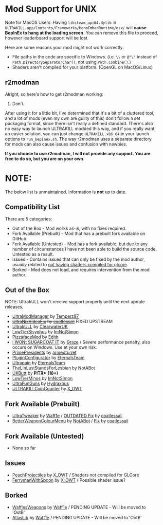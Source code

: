 # Mod Support for UNIX

Note for MacOS Users: Having `libsteam_api64.dylib` in `ULTRAKILL.app/Contents/Frameworks/MonoEmbedRuntime/osx/` will **cause BepInEx to hang at the loading screen.** You can remove this file to proceed, however leaderboard support will be lost.

Here are some reasons your mod might not work correctly:
* File paths in the code are specific to Windows. (i.e. `\\` or `@"\"` instead of `Path.DirectorySeparatorChar()`, not using `Path.Combine()`.)
* Shaders aren't compiled for your platform. (OpenGL on MacOS/Linux)

## r2modman

Alright, so here's how to get r2modman working:

1. Don't.

After using it for a little bit, I've determined that it's a bit of a cluttered tool, and a lot of mods (even my own are guilty of this) don't follow a set packaging format, since there isn't really a defined standard. There's also no easy way to launch ULTRAKILL modded this way, and if you really want an easier solution, you can just change `ULTRAKILL.x86_64` in your launch options to `run_bepinex.sh`. The way r2modman uses a separate directory for mods can also cause issues and confusion with newbies.

**If you choose to use r2modman, I will not provide any support. You are free to do so, but you are on your own.**

# NOTE: 
The below list is unmaintained. Information is **not** up to date.

## Compatibility List

There are 5 categories:
* Out of the Box - Mod works as-is, with no fixes required.
* Fork Available (Prebuilt) - Mod that has a prebuilt fork available on GitHub.
* Fork Available (Untested) - Mod has a fork available, but due to any number of circumstances I have not been able to build the source code. Untested as a result.
* Issues - Contains issues that can only be fixed by the mod author, *usually* related to [not having shaders compiled for glcore](https://docs.unity3d.com/Manual/shader-compilation.html).
* Borked - Mod does not load, and requires intervention from the mod author.

## Out of the Box
NOTE: UltrakULL won't receive support properly until the next update releases.
* [UltraModManager](https://thunderstore.io/c/ultrakill/p/Temperz87/UltraModManager/) by [Temperz87](https://github.com/Temperz87/ultra-mod-manager)
* ~~[UltraNixVideoFix](https://github.com/coatlessali/UltraNixVideoFix) by [coatlessali](https://github.com/coatlessali)~~ FIXED UPSTREAM
* [UltrakULL](https://github.com/ClearwaterUK/UltrakULL) by [ClearwaterUK](https://github.com/ClearwaterUK)
* [LowTierSisyphus](https://thunderstore.io/c/ultrakill/p/ImNotSimon/LowTierSisyphus/) by [ImNotSimon](https://github.com/ImNotSimon)
* [PizzafaceMod](https://thunderstore.io/c/ultrakill/p/Edith/PizzafaceMod/) by [Edith](https://github.com/DrPHDCat)
* [I WONt SUGARCOAT IT](https://thunderstore.io/c/ultrakill/p/Graze/I_WONt_SUGARCOAT_IT/) by [Graze](https://github.com/The-Graze) / Severe performance penalty, also occurs on Windows. Use at your own risk.
* [PrimePresidents](https://thunderstore.io/c/ultrakill/p/armedturret/PrimePresidents/) by [armedturret](https://github.com/armedturret)
* [PluginConfigurator](https://thunderstore.io/c/ultrakill/p/EternalsTeam/PluginConfigurator/) by [EternalsTeam](https://github.com/eternalUnion)
* [Ultrapain](https://thunderstore.io/c/ultrakill/p/EternalsTeam/UltraPain/) by [EternalsTeam](https://github.com/eternalUnion)
* [TheLInLustStandsForLesbian](https://thunderstore.io/c/ultrakill/p/NotABot/TheLInLustStandsForLesbian/) by [NotABot](https://github.com/nota8ot)
* [UKButt](https://github.com/PITR-DEV/ukbutt-mod) by **PITR\*** **(18+)**
* [LowTierMinos](https://thunderstore.io/c/ultrakill/p/ImNotSimon/LowTierMinos/) by [ImNotSimon](https://github.com/ImNotSimon)
* [UltraFunGuns](https://thunderstore.io/c/ultrakill/p/Hydraxous/UltraFunGuns/) by [Hydraxous](https://github.com/Hydraxous)
* [ULTRAKILLCoinCounter](https://thunderstore.io/c/ultrakill/p/X_OWT/ULTRAKILLCoinCounter/) by [X_OWT](https://github.com/Twoxkkkk)
 
## Fork Available (Prebuilt)
* [UltraTweaker](https://thunderstore.io/c/ultrakill/p/Waff1e/UltraTweaker/) by [Waff1e](https://github.com/wafflethings) / [OUTDATED Fix](https://github.com/coatlessali/UltraTweaker/releases/tag/UltraTweaker-UNIX) by [coatlessali](https://github.com/coatlessali)
* [BetterWeaponColourMenu](https://thunderstore.io/c/ultrakill/p/NotABot/BetterWeaponColourMenu/) by [NotABot](https://github.com/nota8ot) / [Fix](https://github.com/coatlessali/BetterWeaponColourMenu/releases/tag/UNIX) by [coatlessali](https://github.com/coatlessali)

## Fork Available (Untested)
* None so far

## Issues
* [PeachProjectiles](https://thunderstore.io/c/ultrakill/p/X_OWT/PeachProjectiles/) by [X_OWT](https://github.com/Twoxkkkk) / Shaders not compiled for GLCore
* [FerrymanWithSpoon](https://thunderstore.io/c/ultrakill/p/X_OWT/FerrymanWithSpoon/) by [X_OWT](https://github.com/Twoxkkkk) / Possible shader issue?

## Borked
* [WafflesWeapons](https://thunderstore.io/c/ultrakill/p/Waff1e/WafflesWeapons/) by [Waff1e](https://github.com/wafflethings) / PENDING UPDATE - Will be moved to 'OotB'
* [AtlasLib](https://thunderstore.io/c/ultrakill/p/Waff1e/AtlasLib/) by [Waff1e](https://github.com/wafflethings/) / PENDING UPDATE - Will be moved to 'OotB'
